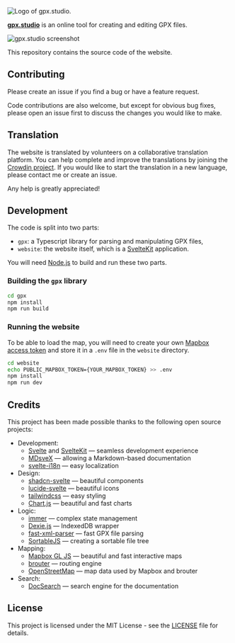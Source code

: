 <picture>
  <source media="(prefers-color-scheme: dark)" srcset="website/static/logo-dark.svg">
  <img alt="Logo of gpx.studio." src="website/static/logo.svg">
</picture>

[**gpx.studio**](https://gpx.studio) is an online tool for creating and editing GPX files. 

![gpx.studio screenshot](website/src/lib/assets/img/docs/getting-started/interface.png)

This repository contains the source code of the website.

## Contributing

Please create an issue if you find a bug or have a feature request.

Code contributions are also welcome, but except for obvious bug fixes, please open an issue first to discuss the changes you would like to make.

## Translation

The website is translated by volunteers on a collaborative translation platform.
You can help complete and improve the translations by joining the [Crowdin project](https://crowdin.com/project/gpxstudio).
If you would like to start the translation in a new language, please contact me or create an issue.

Any help is greatly appreciated!

## Development

The code is split into two parts:
- `gpx`: a Typescript library for parsing and manipulating GPX files,
- `website`: the website itself, which is a [SvelteKit](https://kit.svelte.dev/) application.

You will need [Node.js](https://nodejs.org/) to build and run these two parts.

### Building the `gpx` library

```bash
cd gpx
npm install
npm run build
```

### Running the website

To be able to load the map, you will need to create your own <a href="https://account.mapbox.com/auth/signup" target="_blank">Mapbox access token</a> and store it in a `.env` file in the `website` directory.

```bash
cd website
echo PUBLIC_MAPBOX_TOKEN={YOUR_MAPBOX_TOKEN} >> .env
npm install
npm run dev
```

## Credits

This project has been made possible thanks to the following open source projects:

- Development:
  - [Svelte](https://github.com/sveltejs/svelte) and [SvelteKit](https://github.com/sveltejs/kit) — seamless development experience
  - [MDsveX](https://github.com/pngwn/MDsveX) — allowing a Markdown-based documentation
  - [svelte-i18n](https://github.com/kaisermann/svelte-i18n) — easy localization
- Design:
  - [shadcn-svelte](https://github.com/huntabyte/shadcn-svelte) — beautiful components
  - [lucide-svelte](https://github.com/lucide-icons/lucide/tree/main/packages/lucide-svelte) — beautiful icons
  - [tailwindcss](https://github.com/tailwindlabs/tailwindcss) — easy styling
  - [Chart.js](https://github.com/chartjs/Chart.js) — beautiful and fast charts
- Logic:
  - [immer](https://github.com/immerjs/immer) — complex state management
  - [Dexie.js](https://github.com/dexie/Dexie.js) — IndexedDB wrapper
  - [fast-xml-parser](https://github.com/NaturalIntelligence/fast-xml-parser) — fast GPX file parsing
  - [SortableJS](https://github.com/SortableJS/Sortable) — creating a sortable file tree
- Mapping:
  - [Mapbox GL JS](https://github.com/mapbox/mapbox-gl-js) — beautiful and fast interactive maps
  - [brouter](https://github.com/abrensch/brouter) — routing engine
  - [OpenStreetMap](https://www.openstreetmap.org) — map data used by Mapbox and brouter
- Search:
  - [DocSearch](https://github.com/algolia/docsearch) — search engine for the documentation

## License

This project is licensed under the MIT License - see the [LICENSE](LICENSE) file for details.

